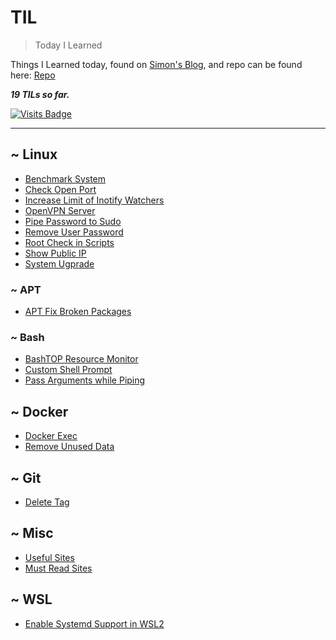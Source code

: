 # TIL

> Today I Learned

Things I Learned today, found on [Simon's Blog](https://simonwillison.net/2020/Apr/20/self-rewriting-readme/), and repo can be found here: [Repo](https://github.com/jbranchaud/til)

**_19 TILs so far._**

[![Visits Badge](https://badges.pufler.dev/visits/crazyuploader/TIL)](https://badges.pufler.dev)

---

## ~ Linux

- [Benchmark System](linux/benchmark-system.md)
- [Check Open Port](linux/check-open-port.md)
- [Increase Limit of Inotify Watchers](linux/increase-limit-of-inotify-watchers.md)
- [OpenVPN Server](linux/openvpn-server.md)
- [Pipe Password to Sudo](linux/pipe-password-to-sudo.md)
- [Remove User Password](linux/remove-user-password.md)
- [Root Check in Scripts](linux/root-check.md)
- [Show Public IP](linux/show-public-ip.md)
- [System Ugprade](linux/system-upgrade.md)

### ~ APT

- [APT Fix Broken Packages](linux/apt/apt-fix-broken-packages.md)

### ~ Bash

- [BashTOP Resource Monitor](linux/bash/bashtop-resource-monitor.md)
- [Custom Shell Prompt](linux/bash/custom-shell-prompt.md)
- [Pass Arguments while Piping](linux/bash/pass-arguments-while-piping.md)

## ~ Docker

- [Docker Exec](docker/docker-exec.md)
- [Remove Unused Data](docker/remove-unused-data.md)

## ~ Git

- [Delete Tag](git/delete-tag.md)

## ~ Misc

- [Useful Sites](misc/useful-sites.md)
- [Must Read Sites](misc/must-read-sites.md)

## ~ WSL

- [Enable Systemd Support in WSL2](wsl/enable-systemd-support-in-wsl2.md)
